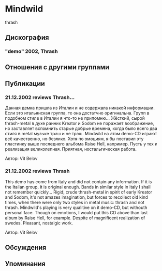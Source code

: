 # Mindwild

thrash

## Дискография

### "demo" 2002, Thrash




## Отношения с другими группами


## Публикации

### 21.12.2002 reviews Thrash...

<p>Данная демка пришла из Италии и не содержала никакой информации. Если это итальянская группа, то она достатчно оригинальна. Групп в подобном стиле в Италии я что-то не припомню... Жёсткий, сырой thrash-metal в духе ранних Kreator и Sodom не поражает воображение, но заставляет вспомнить старые добрые времена, когда было всего два стиля в metal музыке трэш и не трэш. Mindwild на этом demo-CD играют всё качественно, но безлико. Хотя по эмоциям, я бы поставил эту пластинку выше последнего альбома Raise Hell, например. Пусть у тех и реализация великолепная. Приятная, ностальгическая работа.</p>

Автор: Vit Belov

### 21.12.2002 reviews Thrash

<p>This demo has come from Italy and did not contain any information. If it is the Italian group, it is original enough. Bands in similar style in Italy I shall not remember quickly... Rigid, crude thrash-metal in spirit of early Kreator and Sodom, it's not amazes imagination, but forces to recollect old kind times, when there were only two styles in metal music: thrash and not thrash. Mindwild's playing is very qualitive on it demo-CD, but withouth personal face. Though on emotions, I would put this CD above than last album by Raise Hell, for example. Despite of magnificent realization of swedes. Pleasant, nostalgic work.</p>

Автор: Vit Belov


## Обсуждения


## Упоминания

